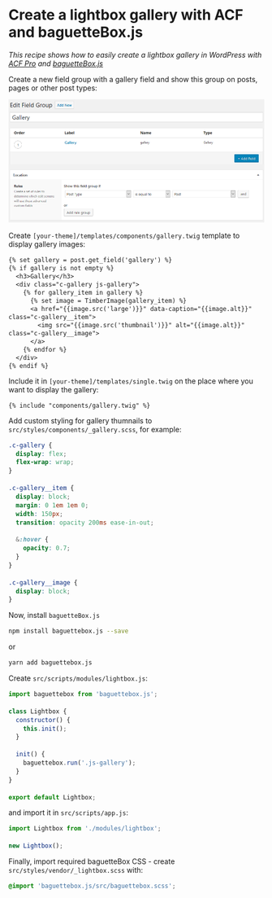# Create a lightbox gallery with ACF and baguetteBox.js

_This recipe shows how to easily create a lightbox gallery in WordPress with [ACF Pro](https://www.advancedcustomfields.com/pro/) and [baguetteBox.js](https://github.com/feimosi/baguetteBox.js/)_

Create a new field group with a gallery field and show this group on posts, pages or other post types:

![Gallery field](gallery-field.png)

Create `[your-theme]/templates/components/gallery.twig` template to display gallery images:

```twig
{% set gallery = post.get_field('gallery') %}
{% if gallery is not empty %}
  <h3>Gallery</h3>
  <div class="c-gallery js-gallery">
    {% for gallery_item in gallery %}
      {% set image = TimberImage(gallery_item) %}
      <a href="{{image.src('large')}}" data-caption="{{image.alt}}" class="c-gallery__item">
        <img src="{{image.src('thumbnail')}}" alt="{{image.alt}}" class="c-gallery__image">
      </a>
    {% endfor %}
  </div>
{% endif %}
```

Include it in `[your-theme]/templates/single.twig` on the place where you want to display the gallery:

```twig
{% include "components/gallery.twig" %}
```

Add custom styling for gallery thumnails to `src/styles/components/_gallery.scss`, for example:

```css
.c-gallery {
  display: flex;
  flex-wrap: wrap;
}

.c-gallery__item {
  display: block;
  margin: 0 1em 1em 0;
  width: 150px;
  transition: opacity 200ms ease-in-out;

  &:hover {
    opacity: 0.7;
  }
}

.c-gallery__image {
  display: block;
}
```

Now, install `baguetteBox.js`

```bash
npm install baguettebox.js --save
```

or 

```bash
yarn add baguettebox.js
```

Create `src/scripts/modules/lightbox.js`:

```js
import baguettebox from 'baguettebox.js';

class Lightbox {
  constructor() {
    this.init();
  }

  init() {
    baguettebox.run('.js-gallery');
  }
}

export default Lightbox;
```

and import it in `src/scripts/app.js`:

```js
import Lightbox from './modules/lightbox';

new Lightbox();
```

Finally, import required baguetteBox CSS - create `src/styles/vendor/_lightbox.scss` with:

```css
@import 'baguettebox.js/src/baguettebox.scss';
```
